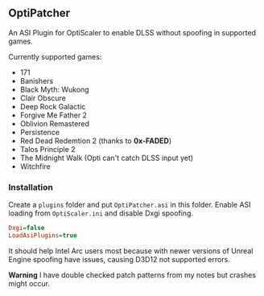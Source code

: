 ## OptiPatcher
An ASI Plugin for OptiScaler to enable DLSS without spoofing in supported games. 

Currently supported games:
* 171
* Banishers
* Black Myth: Wukong
* Clair Obscure
* Deep Rock Galactic
* Forgive Me Father 2
* Oblivion Remastered
* Persistence
* Red Dead Redemtion 2 (thanks to **0x-FADED**)
* Talos Principle 2
* The Midnight Walk (Opti can't catch DLSS input yet)
* Witchfire
  
### Installation
Create a `plugins` folder and put `OptiPatcher.asi` in this folder. 
Enable ASI loading from `OptiScaler.ini` and disable Dxgi spoofing.
```ini
Dxgi=false
LoadAsiPlugins=true
```

It should help Intel Arc users most because with newer versions of Unreal Engine spoofing have issues, causing D3D12 not supported errors.

**Warning** I have double checked patch patterns from my notes but crashes might occur.
